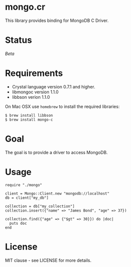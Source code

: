 # mongo.cr

This library provides binding for MongoDB C Driver.

# Status

*Beta*

# Requirements

- Crystal language version 0.7.1 and higher.
- libmongoc version 1.1.0
- libbson verion 1.1.0

On Mac OSX use `homebrew` to install the required libraries:

```
$ brew install libbson
$ brew install mongo-c
```

# Goal

The goal is to provide a driver to access MongoDB.

# Usage

```crystal
require "./mongo"

client = Mongo::Client.new "mongodb://localhost"
db = client["my_db"]

collection = db["my_collection"]
collection.insert({"name" => "James Bond", "age" => 37})

collection.find({"age" => {"$gt" => 30}}) do |doc|
  puts doc
end
```

# License

MIT clause - see LICENSE for more details.


